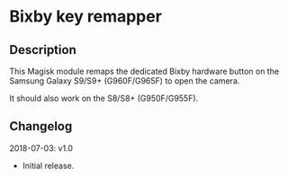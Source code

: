 # **Bixby key remapper**

## Description

This Magisk module remaps the dedicated Bixby hardware button on the Samsung
Galaxy S9/S9+ (G960F/G965F) to open the camera.

It should also work on the S8/S8+ (G950F/G955F).

## Changelog

2018-07-03: v1.0

- Initial release.
